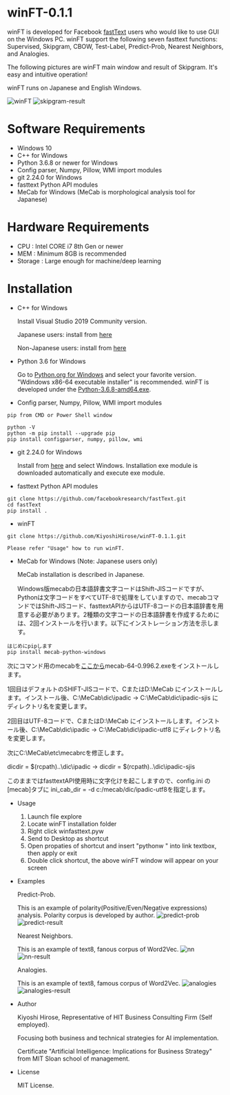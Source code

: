 # winFT-0.1.1
winFT is developed for Facebook [fastText](https://fasttext.cc/) users who would like to use GUI on the Windows PC.
winFT support the following seven fasttext functions: Supervised, Skipgram, CBOW, Test-Label, Predict-Prob, Nearest Neighbors, and Analogies.

The following pictures are winFT main window and result of Skipgram. It's easy and intuitive operation!

winFT runs on Japanese and English Windows.

![winFT](https://user-images.githubusercontent.com/46741075/69804504-12b10300-1222-11ea-95f6-899d9364e829.png)
![skipgram-result](https://user-images.githubusercontent.com/46741075/69804679-73d8d680-1222-11ea-8323-339a25d4642c.png)
# Software Requirements
* Windows 10
* C++ for Windows
* Python 3.6.8 or newer for Windows
* Config parser, Numpy, Pillow, WMI import modules
* git 2.24.0 for Windows
* fasttext Python API modules
* MeCab for Windows (MeCab is morphological analysis tool for Japanese)
# Hardware Requirements
* CPU : Intel CORE i7 8th Gen or newer
* MEM : Minimum 8GB is recommended
* Storage : Large enough for machine/deep learning
# Installation
* C++ for Windows

  Install Visual Studio 2019 Community version.
  
  Japanese users: install from [here](https://docs.microsoft.com/ja-jp/visualstudio/install/install-visual-studio?view=vs-2019)
  
  Non-Japanese users: install from [here](https://docs.microsoft.com/en-us/visualstudio/install/install-visual-studio?view=vs-2019)
* Python 3.6 for Windows

  Go to [Python.org for Windows](https://www.python.org/downloads/windows/) and select your favorite version. "Wdindows x86-64 executable installer" is recommended. winFT is developed under the [Python-3.6.8-amd64.exe](https://www.python.org/ftp/python/3.6.8/python-3.6.8-amd64.exe).
* Config parser, Numpy, Pillow, WMI import modules
```
pip from CMD or Power Shell window

python -V
python -m pip install --upgrade pip
pip install configparser, numpy, pillow, wmi
```
* git 2.24.0 for Windows

  Install from [here](https://git-scm.com/downloads) and select Windows. Installation exe module is downloaded automatically and execute exe module.
* fasttext Python API modules
```
git clone https://github.com/facebookresearch/fastText.git
cd fastText
pip install .
```
* winFT
```
git clone https://github.com/KiyoshiHirose/winFT-0.1.1.git

Please refer "Usage" how to run winFT.
```
* MeCab for Windows (Note: Japanese users only)

  MeCab installation is described in Japanese.
  
  Windows版mecabの日本語辞書文字コードはShift-JISコードですが、Pythonは文字コードをすべてUTF-8で処理をしていますので、mecabコマンドではShift-JISコード、fasttextAPIからはUTF-8コードの日本語辞書を用意する必要があります。2種類の文字コードの日本語辞書を作成するためには、2回インストールを行います。以下にインストレーション方法を示します。
```
はじめにpipします
pip install mecab-python-windows
```
  次にコマンド用のmecabを[ここから](https://github.com/ikegami-yukino/mecab/releases)mecab-64-0.996.2.exeをインストールします。
  
  1回目はデフォルトのSHIFT-JISコードで、CまたはD:\MeCab にインストールします。インストール後、C:\MeCab\dic\ipadic → C:\MeCab\dic\ipadic-sjis にディレクトリ名を変更します。
  
  2回目はUTF-8コードで、CまたはD:\MeCab にインストールします。インストール後、C:\MeCab\dic\ipadic → C:\MeCab\dic\ipadic-utf8 にディレクトリ名を変更します。
  
  次にC:\MeCab\etc\mecabrcを修正します。
  
  dicdir =  $(rcpath)\..\dic\ipadic → dicdir =  $(rcpath)\..\dic\ipadic-sjis
  
  このままではfasttextAPI使用時に文字化けを起こしますので、config.ini の[mecab]タブに ini_cab_dir = -d c:/mecab/dic/ipadic-utf8を指定します。
* Usage
  1. Launch file explore
  2. Locate winFT installation folder
  3. Right click winfasttext.pyw
  4. Send to Desktop as shortcut
  5. Open propaties of shortcut and insert "pythonw " into link textbox, then apply or exit
  6. Double click shortcut, the above winFT window will appear on your screen
* Examples

  Predict-Prob.
  
  This is an example of polarity(Positive/Even/Negative expressions) analysis. Polarity corpus is developed by author.
  ![predict-prob](https://user-images.githubusercontent.com/46741075/69818114-70077d00-123f-11ea-85b2-fc8d7231495a.png)
  ![predict-result](https://user-images.githubusercontent.com/46741075/69818175-87df0100-123f-11ea-95ce-d176d69d22fa.png)
  
  
  Nearest Neighbors.
  
  This is an example of text8, fanous corpus of Word2Vec.
  ![nn](https://user-images.githubusercontent.com/46741075/69818324-db514f00-123f-11ea-8dc3-be98d71acb61.png)
  ![nn-result](https://user-images.githubusercontent.com/46741075/69818355-edcb8880-123f-11ea-80b3-a1d345944000.png)

  Analogies.
  
  This is an example of text8, famous corpus of Word2Vec. 
  ![analogies](https://user-images.githubusercontent.com/46741075/69818460-24090800-1240-11ea-87fc-4dcb54438674.png)
  ![analogies-result](https://user-images.githubusercontent.com/46741075/69818485-308d6080-1240-11ea-98b6-7fc36a405c5c.png)

  
* Author

  Kiyoshi Hirose, Representative of HIT Business Consulting Firm (Self employed).
  
  Focusing both business and technical strategies for AI implementation.

  Certificate "Artificial Intelligence: Implications for Business Strategy" from MIT Sloan school of management.
* License

  MIT License.
